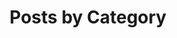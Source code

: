 ---
title: "Posts by Category"
layout: categories
permalink: /categories/
author_profile: true
published: false
---